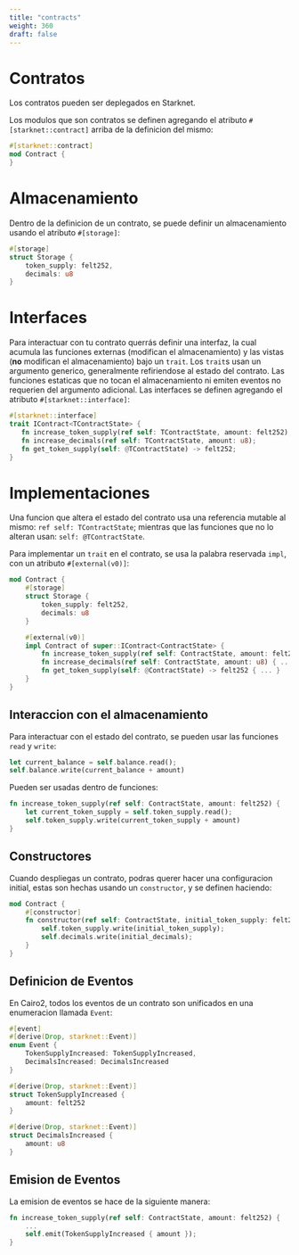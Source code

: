 ```yaml
---
title: "contracts"
weight: 360
draft: false
---
```


# Contratos

Los contratos pueden ser deplegados en Starknet.

Los modulos que son contratos se definen agregando el atributo `#[starknet::contract]` arriba de la definicion del mismo:

```rust {.codebox}
#[starknet::contract]
mod Contract {
}
```

# Almacenamiento

Dentro de la definicion de un contrato, se puede definir un almacenamiento usando el atributo `#[storage]`:

```rust {.codebox}
#[storage]
struct Storage {
    token_supply: felt252,
    decimals: u8
}
```

# Interfaces

Para interactuar con tu contrato querrás definir una interfaz, la cual acumula las funciones externas (modifican el almacenamiento) y las vistas (**no** modifican el almacenamiento) bajo un `trait`. Los `trait`s usan un argumento generico, generalmente refiriendose al estado del contrato. Las funciones estaticas que no tocan el almacenamiento ni emiten eventos no requerien del argumento adicional. Las interfaces se definen agregando el atributo `#[starknet::interface]`:

```rust {.codebox}
#[starknet::interface]
trait IContract<TContractState> {
   fn increase_token_supply(ref self: TContractState, amount: felt252);
   fn increase_decimals(ref self: TContractState, amount: u8);
   fn get_token_supply(self: @TContractState) -> felt252;
}
```
# Implementaciones

Una funcion que altera el estado del contrato usa una referencia mutable al mismo: `ref self: TContractState`; mientras que las funciones que no lo alteran usan: `self: @TContractState`.

Para implementar un `trait` en el contrato, se usa la palabra reservada `impl`, con un atributo `#[external(v0)]`:

```rust {.codebox}
mod Contract {
    #[storage]
    struct Storage {
        token_supply: felt252,
        decimals: u8
    }

    #[external(v0)]
    impl Contract of super::IContract<ContractState> {
        fn increase_token_supply(ref self: ContractState, amount: felt252) { ... }
        fn increase_decimals(ref self: ContractState, amount: u8) { ... }
        fn get_token_supply(self: @ContractState) -> felt252 { ... }
    }
}
```

## Interaccion con el almacenamiento

Para interactuar con el estado del contrato, se pueden usar las funciones `read` y `write`:

```rust {.codebox}
let current_balance = self.balance.read();
self.balance.write(current_balance + amount)
```

Pueden ser usadas dentro de funciones:

```rust {.codebox}
fn increase_token_supply(ref self: ContractState, amount: felt252) { 
    let current_token_supply = self.token_supply.read();
    self.token_supply.write(current_token_supply + amount)
}
```

## Constructores

Cuando despliegas un contrato, podras querer hacer una configuracion initial, estas son hechas usando un `constructor`, y se definen haciendo:

```rust {.codebox}
mod Contract {
    #[constructor]
    fn constructor(ref self: ContractState, initial_token_supply: felt252, initial_decimals: u8) { 
        self.token_supply.write(initial_token_supply);
        self.decimals.write(initial_decimals);
    }
}
```

## Definicion de Eventos

En Cairo2, todos los eventos de un contrato son unificados en una enumeracion llamada `Event`:

```rust {.codebox}
#[event]
#[derive(Drop, starknet::Event)]
enum Event {
    TokenSupplyIncreased: TokenSupplyIncreased,
    DecimalsIncreased: DecimalsIncreased
}

#[derive(Drop, starknet::Event)]
struct TokenSupplyIncreased {
    amount: felt252
}

#[derive(Drop, starknet::Event)]
struct DecimalsIncreased {
    amount: u8
}
```

## Emision de Eventos

La emision de eventos se hace de la siguiente manera:

```rust {.codebox}
fn increase_token_supply(ref self: ContractState, amount: felt252) {
    ...
    self.emit(TokenSupplyIncreased { amount });
}
```
